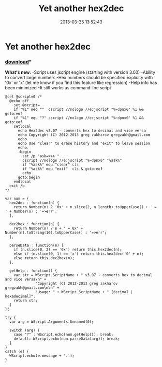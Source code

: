 ﻿---
pid:            4040
parent:         0
children:       
poster:         greg zakharov
title:          Yet another hex2dec
date:           2013-03-25 13:52:43
format:         text
---

# Yet another hex2dec

### [download](4040.txt)"

**What's new:**
-Script uses jscript engine (starting with version 3.00)
-Ability to convert large numbers
-Hex numbers should be specified explicity with '0x' or 'x' (let me know if you find this feature like regression)
-Help info has been minimized
-It still works as command line script

```text
@set @script=0 /*
  @echo off
    set @script=
    if "%1" neq ""  cscript //nologo //e:jscript "%~dpnx0" %1 && goto:eof
    if "%1" equ "?" cscript //nologo //e:jscript "%~dpnx0" %1 && goto:eof
    setlocal
      echo Hex2dec v3.07 - converts hex to decimal and vice versa
      echo Copyright (C) 2012-2013 greg zakharov gregzakh@gmail.com
      echo.
      echo Use "clear" to erase history and "exit" to leave session
      echo.
      :begin
        set /p "ask=>>> "
        cscript //nologo //e:jscript "%~dpnx0" "%ask%"
        if "%ask%" equ "clear" cls
        if "%ask%" equ "exit"  cls & goto:eof
        echo.
      goto:begin
    endlocal
  exit /b
*/

var num = {
  hex2dec : function(n) {
    return Number(n) ? '0x' + n.slice(2, n.length).toUpperCase() + ' = ' + Number(n) : '=>err';
  },

  dec2hex : function(n) {
    return Number(n) ? n + ' = 0x' + Number(n).toString(16).toUpperCase() : '=>err';
  },

  parseData : function(n) {
    if (n.slice(0, 2) == '0x') return this.hex2dec(n);
    else if (n.slice(0, 1) == 'x') return this.hex2dec('0' + n);
    else return this.dec2hex(n);
  },

  getHelp : function() {
    var str = WScript.ScriptName + " v3.07 - converts hex to decimal and vice versa\n" +
              "Copyright (C) 2012-2013 greg zakharov gregzakh@gmail.com\n\n" +
              "Usage: " + WScript.ScriptName + " [decimal | hexadecimal]";
    return str;
  }
};

try {
  var arg = WScript.Arguments.Unnamed(0);

  switch (arg) {
    case "?" : WScript.echo(num.getHelp()); break;
    default: WScript.echo(num.parseData(arg)); break;
  }
}
catch (e) {
  WScript.echo(e.message + '.');
}
```
